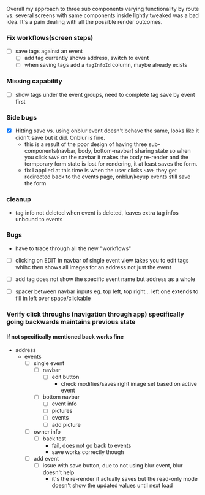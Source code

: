 Overall my approach to three sub components varying functionality by route vs. several screens with same components inside lightly tweaked
was a bad idea. It's a pain dealing with all the possible render outcomes.

### Fix workflows(screen steps)
- [ ] save tags against an event
    - [ ] add tag currently shows address, switch to event
    - [ ] when saving tags add a `tagInfoId` column, maybe already exists

### Missing capability
- [ ] show tags under the event groups, need to complete tag save by event first

### Side bugs
- [x] Hitting save vs. using onblur event doesn't behave the same, looks like it didn't save but it did. Onblur is fine.
    - this is a result of the poor design of having three sub-components(navbar, body, bottom-navbar) sharing state so when you click `SAVE` on the navbar it makes the body re-render and the termporary form state is lost for rendering, it at least saves the form.
    - fix I applied at this time is when the user clicks `SAVE` they get redirected back to the events page, onblur/keyup events still save the form

### cleanup
- tag info not deleted when event is deleted, leaves extra tag infos unbound to events

### Bugs
- have to trace through all the new "workflows"
- [ ] clicking on EDIT in navbar of single event view takes you to edit tags whihc then shows all images for an address not just the event
- [ ] add tag does not show the specific event name but address as a whole
- [ ] spacer between navbar inputs eg. top left, top right... left one extends to fill in left over space/clickable


### Verify click throughs (navigation through app) specifically going backwards maintains previous state
#### If not specifically mentioned back works fine
- address
    - events
        - [ ] single event
            - [ ] navbar
                - [ ] edit button
                    - check modifies/saves right image set based on active event
            - [ ] bottom navbar
                - [ ] event info
                - [ ] pictures
                - [ ] events
                - [ ] add picture
        - [ ] owner info
            - [ ] back test
                - fail, does not go back to events
                - save works correctly though
        - [ ] add event
            - [ ] issue with save button, due to not using blur event, blur doesn't help
                - it's the re-render it actually saves but the read-only mode doesn't show the updated values until next load